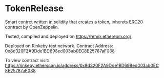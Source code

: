 # TokenRelease
 Smart contrct written in solidity that creates a token, inherets ERC20 contract by OpenZeppelin.

 Tested, compiled and deployed on https://remix.ethereum.org/

 Deployed on Rinkeby test network.
 Contract Address: 0x8d320F2A9Dde1BD698ed003ab0EC8E25787aF038

 To view contract visit: 
 https://rinkeby.etherscan.io/address/0x8d320F2A9Dde1BD698ed003ab0EC8E25787aF038